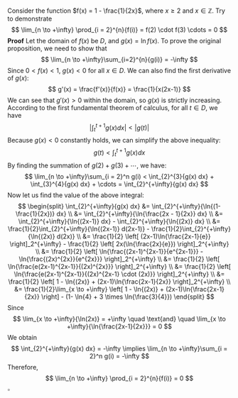 Consider the function $f(x) = 1 - \frac{1}{2x}$, where $x \ge 2$ and $x \in \mathbb{Z}$. Try to demonstrate
$$
\lim_{n \to +\infty} \prod_{i = 2}^{n}{f(i)} = f(2) \cdot f(3) \cdots = 0
$$
**Proof**  Let the domain of $f(x)$ be $D$, and $g(x) = \ln{f(x)}$. To prove the original proposition, we need to show that
$$
\lim_{n \to +\infty}\sum_{i=2}^{n}{g(i)} = -\infty
$$
Since $0 < f(x) < 1$, $g(x) < 0$ for all $x \in D$. We can also find the first derivative of $g(x)$:
$$
g'(x) = \frac{f'(x)}{f(x)} = \frac{1}{x(2x-1)}
$$
We can see that $g'(x) > 0$ within the domain, so $g(x)$ is strictly increasing. According to the first fundamental theorem of calculus, for all $t \in D$, we have
$$
\left| \int_{t}^{t+1}{g(x) dx} \right| 
< \left| g(t) \right|
$$
Because $g(x) < 0$ constantly holds, we can simplify the above inequality:
$$
g(t)
< \int_{t}^{t+1}{g(x) dx}
$$
By finding the summation of $g(2) + g(3) + \cdots$, we have:
$$
\lim_{n \to +\infty}\sum_{i = 2}^n g(i) < 
\int_{2}^{3}{g(x) dx} + \int_{3}^{4}{g(x) dx} + \cdots = \int_{2}^{+\infty}{g(x) dx}
$$
Now let us find the value of the above integral:
$$
\begin{split}
\int_{2}^{+\infty}{g(x) dx} 
&= \int_{2}^{+\infty}{\ln{(1-\frac{1}{2x})} dx} \\
&= \int_{2}^{+\infty}{\ln{\frac{2x - 1}{2x}} dx} \\
&= \int_{2}^{+\infty}{\ln{(2x-1)} dx} - \int_{2}^{+\infty}{\ln{(2x)} dx} \\
&= \frac{1}{2}\int_{2}^{+\infty}{\ln{(2x-1)} d(2x-1)} - \frac{1}{2}\int_{2}^{+\infty}{\ln{(2x)} d(2x)} \\
&= \frac{1}{2} \left[ (2x-1)\ln{\frac{2x-1}{e}} \right]_2^{+\infty} - \frac{1}{2} \left[ 2x(\ln{\frac{2x}{e}}) \right]_2^{+\infty} \\
&= \frac{1}{2} \left[ \ln{\frac{(2x-1)^{2x-1}}{e^{2x-1}}} - \ln{\frac{(2x)^{2x}}{e^{2x}}} \right]_2^{+\infty} \\
&= \frac{1}{2} \left[ \ln{\frac{e(2x-1)^{2x-1}}{(2x)^{2x}}} \right]_2^{+\infty} \\
&= \frac{1}{2} \left[ \ln{\frac{e(2x-1)^{2x-1}}{(2x)^{2x-1} \cdot (2x)}} \right]_2^{+\infty} \\
&= \frac{1}{2} \left[ 1 - \ln{(2x)} + (2x-1)\ln{\frac{2x-1}{2x}} \right]_2^{+\infty} \\
&= \frac{1}{2}\lim_{x \to +\infty} \left[ 1 - \ln{(2x)} + (2x-1)\ln{\frac{2x-1}{2x}} \right] - (1- \ln{4} + 3 \times \ln{\frac{3}{4}})
\end{split}
$$
Since
$$
\lim_{x \to +\infty}{\ln(2x)} = +\infty \quad \text{and} \quad 
\lim_{x \to +\infty}{\ln{\frac{2x-1}{2x}}} = 0
$$
We obtain
$$
\int_{2}^{+\infty}{g(x) dx} = -\infty \implies \lim_{n \to +\infty}\sum_{i = 2}^n g(i) = -\infty
$$
Therefore, 
$$
\lim_{n \to +\infty} \prod_{i = 2}^{n}{f(i)} = 0
$$
$\square$
